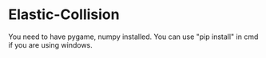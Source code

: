 # Elastic-Collision
You need to have pygame, numpy installed.
You can use "pip install" in cmd if you are using windows.
